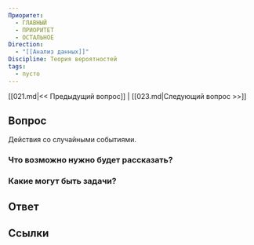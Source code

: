 ```yaml
---
Приоритет:
  - ГЛАВНЫЙ
  - ПРИОРИТЕТ
  - ОСТАЛЬНОЕ
Direction:
  - "[[Анализ данных]]" 
Discipline: Теория вероятностей 
tags:
  - пусто
---
```

[[021.md|<< Предыдущий вопрос]] | [[023.md|Следующий вопрос >>]]
## Вопрос

Действия со случайными событиями.

### Что возможно нужно будет рассказать?

### Какие могут быть задачи?

## Ответ

## Ссылки
